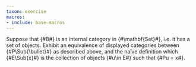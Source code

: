 ```yaml
---
taxon: exercise
macros:
- include: base-macros
---
```


Suppose that {#B#} is an internal category in {#\mathbf{Set}#}, i.e.
it has a set of objects. Exhibit an equivalence of displayed categories between
{#P\Sub{\bullet}#} as described above, and the naïve definition which {#E\Sub{x}#} is the
collection of objects {#u\in E#} such that {#Pu = x#}.
